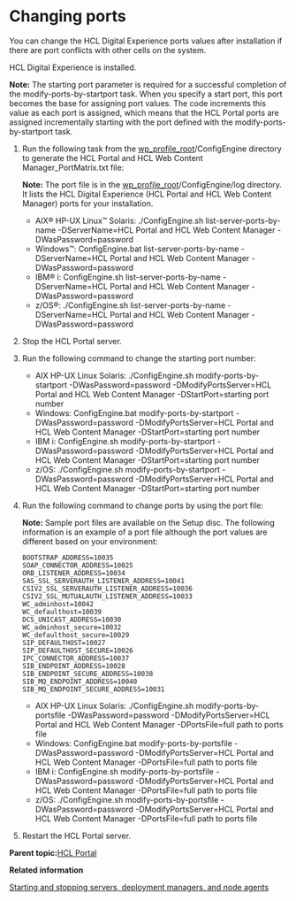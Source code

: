 # Changing ports

You can change the HCL Digital Experience ports values after installation if there are port conflicts with other cells on the system.

HCL Digital Experience is installed.

**Note:** The starting port parameter is required for a successful completion of the modify-ports-by-startport task. When you specify a start port, this port becomes the base for assigning port values. The code increments this value as each port is assigned, which means that the HCL Portal ports are assigned incrementally starting with the port defined with the modify-ports-by-startport task.

1.  Run the following task from the [wp\_profile\_root](../reference/wpsdirstr.md#wp_profile_root)/ConfigEngine directory to generate the HCL Portal and HCL Web Content Manager\_PortMatrix.txt file:

    **Note:** The port file is in the [wp\_profile\_root](../reference/wpsdirstr.md#wp_profile_root)/ConfigEngine/log directory. It lists the HCL Digital Experience \(HCL Portal and HCL Web Content Manager\) ports for your installation.

    -   AIX® HP-UX Linux™ Solaris: ./ConfigEngine.sh list-server-ports-by-name -DServerName=HCL Portal and HCL Web Content Manager -DWasPassword=password
    -   Windows™: ConfigEngine.bat list-server-ports-by-name -DServerName=HCL Portal and HCL Web Content Manager -DWasPassword=password
    -   IBM® i: ConfigEngine.sh list-server-ports-by-name -DServerName=HCL Portal and HCL Web Content Manager -DWasPassword=password
    -   z/OS®: ./ConfigEngine.sh list-server-ports-by-name -DServerName=HCL Portal and HCL Web Content Manager -DWasPassword=password
2.  Stop the HCL Portal server.

3.  Run the following command to change the starting port number:

    -   AIX HP-UX Linux Solaris: ./ConfigEngine.sh modify-ports-by-startport -DWasPassword=password -DModifyPortsServer=HCL Portal and HCL Web Content Manager -DStartPort=starting port number
    -   Windows: ConfigEngine.bat modify-ports-by-startport -DWasPassword=password -DModifyPortsServer=HCL Portal and HCL Web Content Manager -DStartPort=starting port number
    -   IBM i: ConfigEngine.sh modify-ports-by-startport -DWasPassword=password -DModifyPortsServer=HCL Portal and HCL Web Content Manager -DStartPort=starting port number
    -   z/OS: ./ConfigEngine.sh modify-ports-by-startport -DWasPassword=password -DModifyPortsServer=HCL Portal and HCL Web Content Manager -DStartPort=starting port number
4.  Run the following command to change ports by using the port file:

    **Note:** Sample port files are available on the Setup disc. The following information is an example of a port file although the port values are different based on your environment:

    ```
    BOOTSTRAP_ADDRESS=10035
    SOAP_CONNECTOR_ADDRESS=10025
    ORB_LISTENER_ADDRESS=10034 
    SAS_SSL_SERVERAUTH_LISTENER_ADDRESS=10041
    CSIV2_SSL_SERVERAUTH_LISTENER_ADDRESS=10036
    CSIV2_SSL_MUTUALAUTH_LISTENER_ADDRESS=10033
    WC_adminhost=10042
    WC_defaulthost=10039
    DCS_UNICAST_ADDRESS=10030
    WC_adminhost_secure=10032
    WC_defaulthost_secure=10029
    SIP_DEFAULTHOST=10027
    SIP_DEFAULTHOST_SECURE=10026
    IPC_CONNECTOR_ADDRESS=10037
    SIB_ENDPOINT_ADDRESS=10028
    SIB_ENDPOINT_SECURE_ADDRESS=10038
    SIB_MQ_ENDPOINT_ADDRESS=10040
    SIB_MQ_ENDPOINT_SECURE_ADDRESS=10031
    
    ```

    -   AIX HP-UX Linux Solaris: ./ConfigEngine.sh modify-ports-by-portsfile -DWasPassword=password -DModifyPortsServer=HCL Portal and HCL Web Content Manager -DPortsFile=full path to ports file
    -   Windows: ConfigEngine.bat modify-ports-by-portsfile -DWasPassword=password -DModifyPortsServer=HCL Portal and HCL Web Content Manager -DPortsFile=full path to ports file
    -   IBM i: ConfigEngine.sh modify-ports-by-portsfile -DWasPassword=password -DModifyPortsServer=HCL Portal and HCL Web Content Manager -DPortsFile=full path to ports file
    -   z/OS: ./ConfigEngine.sh modify-ports-by-portsfile -DWasPassword=password -DModifyPortsServer=HCL Portal and HCL Web Content Manager -DPortsFile=full path to ports file
5.  Restart the HCL Portal server.


**Parent topic:**[HCL Portal](../config/config_portal.md)

**Related information**  


[Starting and stopping servers, deployment managers, and node agents](../admin-system/stopstart.md)

